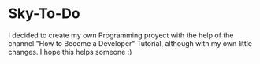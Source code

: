 # Sky-To-Do
I decided to create my own Programming proyect with the help of the channel "How to Become a Developer" Tutorial, although with my own little changes. I hope this helps someone :)

